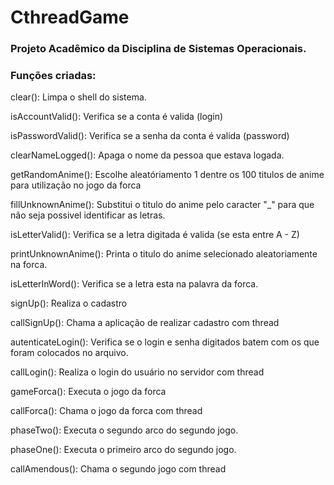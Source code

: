 # CthreadGame
### Projeto Acadêmico da Disciplina de Sistemas Operacionais.
###
###
###
###
### Funções criadas:
clear():
Limpa o shell do sistema.

isAccountValid():
Verifica se a conta é valida (login)

isPasswordValid():
Verifica se a senha da conta é valida (password)

clearNameLogged():
Apaga o nome da pessoa que estava logada.

getRandomAnime():
Escolhe aleatóriamento 1 dentre os 100 titulos de anime para utilização no jogo da forca

fillUnknownAnime():
Substitui o titulo do anime pelo caracter "_" para que não seja possivel identificar as letras.

isLetterValid():
Verifica se a letra digitada é valida (se esta entre A - Z)

printUnknownAnime():
Printa o titulo do anime selecionado aleatoriamente na forca.

isLetterInWord():
Verifica se a letra esta na palavra da forca.

signUp():
Realiza o cadastro

callSignUp():
Chama a aplicação de realizar cadastro com thread

autenticateLogin(): 
Verifica se o login e senha digitados batem com os que foram colocados no arquivo.

callLogin():
Realiza o login do usuário no servidor com thread

gameForca():
Executa o jogo da forca

callForca():
Chama o jogo da forca com thread

phaseTwo():
Executa o segundo arco do segundo jogo.

phaseOne():
Executa o primeiro arco do segundo jogo.

callAmendous():
Chama o segundo jogo com thread